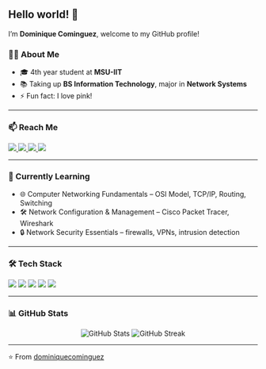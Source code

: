 ## Hello world! 👋

I’m **Dominique Cominguez**, welcome to my GitHub profile! 

### 👨‍💻 About Me
- 🎓 4th year student at **MSU-IIT**  
- 📚 Taking up **BS Information Technology**, major in **Network Systems**  
- ⚡ Fun fact: I love pink!  

---

### 📫 Reach Me
<p align="left">
  <a href="https://facebook.com/yourprofile" target="_blank">
    <img src="https://img.shields.io/badge/Facebook-%231877F2.svg?&style=for-the-badge&logo=facebook&logoColor=white" />
  </a>
  <a href="https://instagram.com/yourprofile" target="_blank">
    <img src="https://img.shields.io/badge/Instagram-%23E4405F.svg?&style=for-the-badge&logo=instagram&logoColor=white" />
  </a>
  <a href="https://x.com/yourprofile" target="_blank">
    <img src="https://img.shields.io/badge/Twitter(X)-000000.svg?&style=for-the-badge&logo=x&logoColor=white" />
  </a>
  <a href="mailto:yourname@gmail.com">
    <img src="https://img.shields.io/badge/Gmail-D14836?style=for-the-badge&logo=gmail&logoColor=white" />
  </a>
</p>

---

### 🌱 Currently Learning
- 🌐 Computer Networking Fundamentals – OSI Model, TCP/IP, Routing, Switching  
- 🛠 Network Configuration & Management – Cisco Packet Tracer, Wireshark  
- 🔒 Network Security Essentials – firewalls, VPNs, intrusion detection  

---

### 🛠 Tech Stack
<p align="left">
  <img src="https://img.shields.io/badge/Python-3776AB?style=for-the-badge&logo=python&logoColor=white" />
  <img src="https://img.shields.io/badge/JavaScript-F7DF1E?style=for-the-badge&logo=javascript&logoColor=black" />
  <img src="https://img.shields.io/badge/React-61DAFB?style=for-the-badge&logo=react&logoColor=black" />
  <img src="https://img.shields.io/badge/Node.js-339933?style=for-the-badge&logo=node.js&logoColor=white" />
  <img src="https://img.shields.io/badge/Git-F05032?style=for-the-badge&logo=git&logoColor=white" />
</p>

---

### 📊 GitHub Stats
<p align="center">
  <img src="https://github-readme-stats.vercel.app/api?username=dominiquecominguez&show_icons=true&theme=radical" alt="GitHub Stats" />
  <img src="https://github-readme-streak-stats.herokuapp.com/?user=dominiquecominguez&theme=radical" alt="GitHub Streak" />
</p>

---

⭐️ From [dominiquecominguez](https://github.com/dominiquecominguez)
